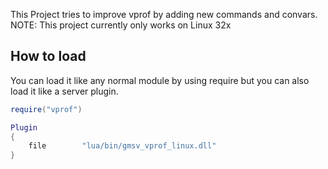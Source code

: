 This Project tries to improve vprof by adding new commands and convars.
NOTE: This project currently only works on Linux 32x

## How to load
You can load it like any normal module by using require but you can also load it like a server plugin.  

```lua
require("vprof")
```

```lua
Plugin
{
	file		"lua/bin/gmsv_vprof_linux.dll"
}
```